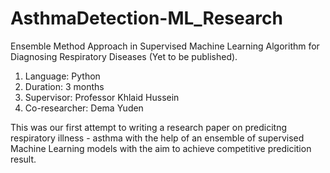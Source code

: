 # AsthmaDetection-ML_Research
Ensemble Method Approach in Supervised Machine Learning Algorithm for Diagnosing Respiratory Diseases (Yet to be published). 

1. Language: Python
2. Duration: 3 months
3. Supervisor: Professor Khlaid Hussein
4. Co-researcher: Dema Yuden

This was our first attempt to writing a research paper on predicitng respiratory illness - asthma with the help of an ensemble of supervised Machine Learning models with the aim to achieve competitive predicition result. 
